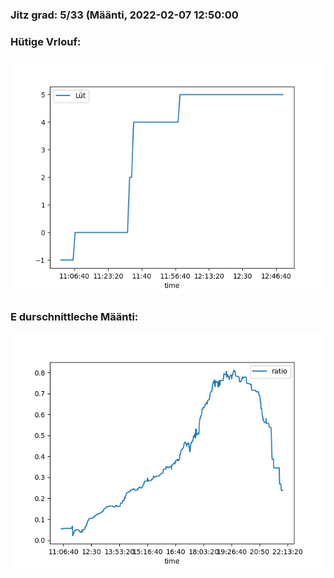### Jitz grad: 5/33 (Määnti, 2022-02-07 12:50:00

### Hütige Vrlouf:
![Graph](Today.png)

### E durschnittleche Määnti:
![Graph](Määnti.png)
